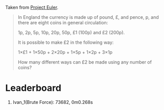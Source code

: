 Taken from [Project Euler](https://projecteuler.net/problem=31).

> In England the currency is made up of pound, £, and pence, p, and there are eight coins in general circulation:
>
> 1p, 2p, 5p, 10p, 20p, 50p, £1 (100p) and £2 (200p).
>
> It is possible to make £2 in the following way:
>
> 1×£1 + 1×50p + 2×20p + 1×5p + 1×2p + 3×1p
>
> How many different ways can £2 be made using any number of coins?

# Leaderboard

1. Ivan_1(Brute Force): 73682, 0m0.268s
